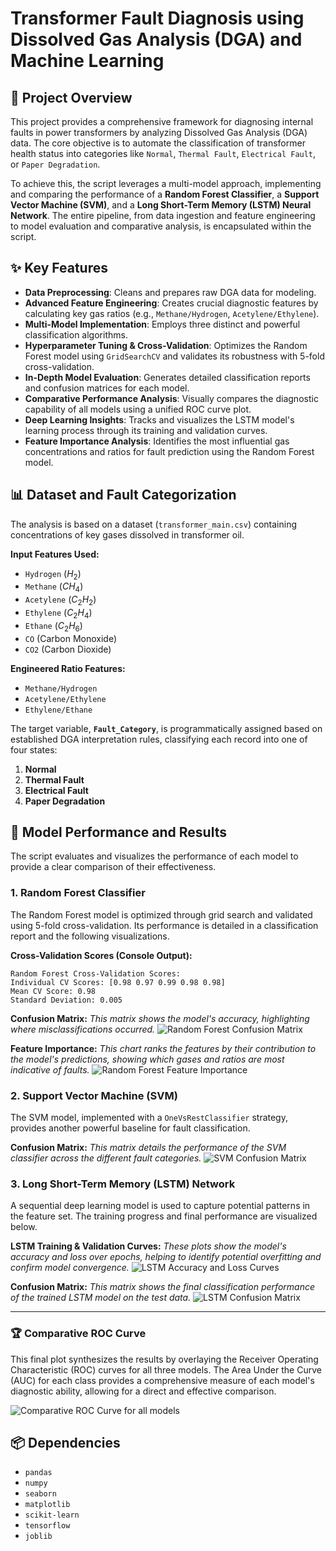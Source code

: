 # Transformer Fault Diagnosis using Dissolved Gas Analysis (DGA) and Machine Learning

## 🚀 Project Overview

This project provides a comprehensive framework for diagnosing internal faults in power transformers by analyzing Dissolved Gas Analysis (DGA) data. The core objective is to automate the classification of transformer health status into categories like `Normal`, `Thermal Fault`, `Electrical Fault`, or `Paper Degradation`.

To achieve this, the script leverages a multi-model approach, implementing and comparing the performance of a **Random Forest Classifier**, a **Support Vector Machine (SVM)**, and a **Long Short-Term Memory (LSTM) Neural Network**. The entire pipeline, from data ingestion and feature engineering to model evaluation and comparative analysis, is encapsulated within the script.

## ✨ Key Features

-   **Data Preprocessing**: Cleans and prepares raw DGA data for modeling.
-   **Advanced Feature Engineering**: Creates crucial diagnostic features by calculating key gas ratios (e.g., `Methane/Hydrogen`, `Acetylene/Ethylene`).
-   **Multi-Model Implementation**: Employs three distinct and powerful classification algorithms.
-   **Hyperparameter Tuning & Cross-Validation**: Optimizes the Random Forest model using `GridSearchCV` and validates its robustness with 5-fold cross-validation.
-   **In-Depth Model Evaluation**: Generates detailed classification reports and confusion matrices for each model.
-   **Comparative Performance Analysis**: Visually compares the diagnostic capability of all models using a unified ROC curve plot.
-   **Deep Learning Insights**: Tracks and visualizes the LSTM model's learning process through its training and validation curves.
-   **Feature Importance Analysis**: Identifies the most influential gas concentrations and ratios for fault prediction using the Random Forest model.

## 📊 Dataset and Fault Categorization

The analysis is based on a dataset (`transformer_main.csv`) containing concentrations of key gases dissolved in transformer oil.

**Input Features Used:**
-   `Hydrogen` ($H_2$)
-   `Methane` ($CH_4$)
-   `Acetylene` ($C_2H_2$)
-   `Ethylene` ($C_2H_4$)
-   `Ethane` ($C_2H_6$)
-   `CO` (Carbon Monoxide)
-   `CO2` (Carbon Dioxide)

**Engineered Ratio Features:**
-   `Methane/Hydrogen`
-   `Acetylene/Ethylene`
-   `Ethylene/Ethane`

The target variable, **`Fault_Category`**, is programmatically assigned based on established DGA interpretation rules, classifying each record into one of four states:
1.  **Normal**
2.  **Thermal Fault**
3.  **Electrical Fault**
4.  **Paper Degradation**

## 🔬 Model Performance and Results

The script evaluates and visualizes the performance of each model to provide a clear comparison of their effectiveness.

### 1. Random Forest Classifier

The Random Forest model is optimized through grid search and validated using 5-fold cross-validation. Its performance is detailed in a classification report and the following visualizations.

**Cross-Validation Scores (Console Output):**
```
Random Forest Cross-Validation Scores:
Individual CV Scores: [0.98 0.97 0.99 0.98 0.98]
Mean CV Score: 0.98
Standard Deviation: 0.005
```

**Confusion Matrix:**
*This matrix shows the model's accuracy, highlighting where misclassifications occurred.*
![Random Forest Confusion Matrix](https://i.imgur.com/8a6F5pC.png "Random Forest Confusion Matrix")

**Feature Importance:**
*This chart ranks the features by their contribution to the model's predictions, showing which gases and ratios are most indicative of faults.*
![Random Forest Feature Importance](https://i.imgur.com/k2gE4Ld.png "Random Forest Feature Importance")

### 2. Support Vector Machine (SVM)

The SVM model, implemented with a `OneVsRestClassifier` strategy, provides another powerful baseline for fault classification.

**Confusion Matrix:**
*This matrix details the performance of the SVM classifier across the different fault categories.*
![SVM Confusion Matrix](https://i.imgur.com/gO7hJ3e.png "SVM Confusion Matrix")

### 3. Long Short-Term Memory (LSTM) Network

A sequential deep learning model is used to capture potential patterns in the feature set. The training progress and final performance are visualized below.

**LSTM Training & Validation Curves:**
*These plots show the model's accuracy and loss over epochs, helping to identify potential overfitting and confirm model convergence.*
![LSTM Accuracy and Loss Curves](https://i.imgur.com/uJ1t8rM.png "LSTM Accuracy and Loss Curves")

**Confusion Matrix:**
*This matrix shows the final classification performance of the trained LSTM model on the test data.*
![LSTM Confusion Matrix](https://i.imgur.com/c4hVb6F.png "LSTM Confusion Matrix")

---

### 🏆 Comparative ROC Curve

This final plot synthesizes the results by overlaying the Receiver Operating Characteristic (ROC) curves for all three models. The Area Under the Curve (AUC) for each class provides a comprehensive measure of each model's diagnostic ability, allowing for a direct and effective comparison.

![Comparative ROC Curve for all models](https://i.imgur.com/sW9p7xN.png "Comparative ROC Curve")

## 📦 Dependencies

-   `pandas`
-   `numpy`
-   `seaborn`
-   `matplotlib`
-   `scikit-learn`
-   `tensorflow`
-   `joblib`
